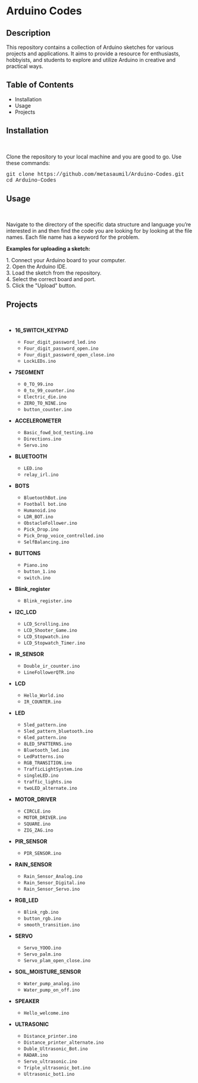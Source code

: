 <h1>Arduino Codes</h1>
<h2>Description</h2>
<p>This repository contains a collection of Arduino sketches for various projects and applications. It aims to provide a resource for enthusiasts, hobbyists, and students to explore and utilize Arduino in creative and practical ways.</p>
<h2>Table of Contents</h2>
<ul>
    <li>Installation</li>
    <li>Usage</li>
    <li>Projects</li>
</ul>
<h2>Installation</h2></br>
<p>Clone the repository to your local machine and you are good to go. Use these commands:</br>
<p style="font-family: 'Courier New', Courier, monospace;">git clone https://github.com/metasaumil/Arduino-Codes.git</br>
cd Arduino-Codes</p>
</p>
<h2>Usage</h2></br>
<p>Navigate to the directory of the specific data structure and language you’re interested in and then find the code you are looking for by looking at the file names. Each file name has a keyword for the problem.</br>
<p style="font-weight: bold;">Examples for uploading a sketch:</p>
1. Connect your Arduino board to your computer.</br>
2. Open the Arduino IDE.</br>
3. Load the sketch from the repository.</br>
4. Select the correct board and port.</br>
5. Click the "Upload" button.</br></p>
<h2>Projects</h2></br>

- **16_SWITCH_KEYPAD**
  - `Four_digit_password_led.ino`
  - `Four_digit_password_open.ino`
  - `Four_digit_password_open_close.ino`
  - `LockLEDs.ino`

- **7SEGMENT**
  - `0_TO_99.ino`
  - `0_to_99_counter.ino`
  - `Electric_die.ino`
  - `ZERO_TO_NINE.ino`
  - `button_counter.ino`

- **ACCELEROMETER**
  - `Basic_fowd_bcd_testing.ino`
  - `Directions.ino`
  - `Servo.ino`

- **BLUETOOTH**
  - `LED.ino`
  - `relay_irl.ino`

- **BOTS**
  - `BluetoothBot.ino`
  - `Football bot.ino`
  - `Humanoid.ino`
  - `LDR_BOT.ino`
  - `ObstacleFollower.ino`
  - `Pick_Drop.ino`
  - `Pick_Drop_voice_controlled.ino`
  - `SelfBalancing.ino`

- **BUTTONS**
  - `Piano.ino`
  - `button_1.ino`
  - `switch.ino`

- **Blink_register**
  - `Blink_register.ino`

- **I2C_LCD**
  - `LCD_Scrolling.ino`
  - `LCD_Shooter_Game.ino`
  - `LCD_Stopwatch.ino`
  - `LCD_Stopwatch_Timer.ino`

- **IR_SENSOR**
  - `Double_ir_counter.ino`
  - `LineFollowerQTR.ino`

- **LCD**
  - `Hello_World.ino`
  - `IR_COUNTER.ino`

- **LED**
  - `5led_pattern.ino`
  - `5led_pattern_bluetooth.ino`
  - `6led_pattern.ino`
  - `8LED_5PATTERNS.ino`
  - `Bluetooth_led.ino`
  - `LedPatterns.ino`
  - `RGB_TRANSITION.ino`
  - `TrafficLightSystem.ino`
  - `singleLED.ino`
  - `traffic_lights.ino`
  - `twoLED_alternate.ino`

- **MOTOR_DRIVER**
  - `CIRCLE.ino`
  - `MOTOR_DRIVER.ino`
  - `SQUARE.ino`
  - `ZIG_ZAG.ino`

- **PIR_SENSOR**
  - `PIR_SENSOR.ino`

- **RAIN_SENSOR**
  - `Rain_Sensor_Analog.ino`
  - `Rain_Sensor_Digital.ino`
  - `Rain_Sensor_Servo.ino`

- **RGB_LED**
  - `Blink_rgb.ino`
  - `button_rgb.ino`
  - `smooth_transition.ino`

- **SERVO**
  - `Servo_YOOO.ino`
  - `Servo_palm.ino`
  - `Servo_plam_open_close.ino`

- **SOIL_MOISTURE_SENSOR**
  - `Water_pump_analog.ino`
  - `Water_pump_on_off.ino`

- **SPEAKER**
  - `Hello_welcome.ino`

- **ULTRASONIC**
  - `Distance_printer.ino`
  - `Distance_printer_alternate.ino`
  - `Duble_Ultrasonic_Bot.ino`
  - `RADAR.ino`
  - `Servo_ultrasonic.ino`
  - `Triple_ultrasonic_bot.ino`
  - `Ultrasonic_bot1.ino`
